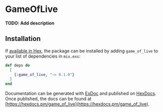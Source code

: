 # GameOfLive

**TODO: Add description**

## Installation

If [available in Hex](https://hex.pm/docs/publish), the package can be installed
by adding `game_of_live` to your list of dependencies in `mix.exs`:

```elixir
def deps do
  [
    {:game_of_live, "~> 0.1.0"}
  ]
end
```

Documentation can be generated with [ExDoc](https://github.com/elixir-lang/ex_doc)
and published on [HexDocs](https://hexdocs.pm). Once published, the docs can
be found at [https://hexdocs.pm/game_of_live](https://hexdocs.pm/game_of_live).

